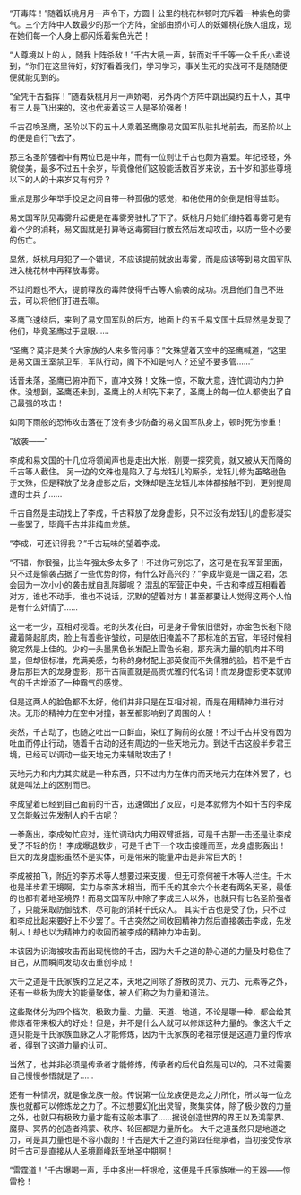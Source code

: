 “开毒阵！”随着妖桃月月一声令下，方圆十公里的桃花林顿时充斥着一种紫色的雾气。三个方阵中人数最少的那一个方阵，全部由娇小可人的妖媚桃花族人组成，现在她们每一个人身上都闪烁着紫色光芒！

“人尊境以上的人，随我上阵杀敌！”千古大吼一声，转而对千千等一众千氏小辈说到，“你们在这里待好，好好看着我们，学习学习，事关生死的实战可不是随随便便就能见到的。

“全凭千古指挥！”随着妖桃月月一声娇喝，另外两个方阵中跳出莫约五十人，其中有三人是飞出来的，这也代表着这三人是圣阶强者！

千古召唤圣鹰，圣阶以下的五十人乘着圣鹰像易文国军队驻扎地前去，而圣阶以上的便是自行飞去了。

那三名圣阶强者中有两位已是中年，而有一位则让千古也颇为喜爱。年纪轻轻，外貌俊美，最多不过五十余岁，毕竟像他们这般能活数百岁来说，五十岁和那些尊境以下的人的十来岁又有何异？

重点是那少年举手投足之间自带一种孤傲的感觉，和他使用的剑倒是相得益彰。

易文国军队见毒雾升起便是在毒雾旁驻扎了下了。妖桃月月她们维持着毒雾可是有着不少的消耗，易文国就是打算等这毒雾自行散去然后发动攻击，以防一些不必要的伤亡。

显然，妖桃月月犯了一个错误，不应该提前就放出毒雾，而是应该等到易文国军队进入桃花林中再释放毒雾。

不过问题也不大，提前释放的毒阵使得千古等人偷袭的成功。况且他们自己不进去，可以将他们打进去嘛。

圣鹰飞速绕后，来到了易文国军队的后方，地面上的五千易文国士兵显然是发现了他们，毕竟圣鹰过于显眼……

“圣鹰？莫非是某个大家族的人来多管闲事？”文殊望着天空中的圣鹰喊道，“这里是易文国王室禁卫军，军队行动，阁下不知是何人？还望不要多管……”

话音未落，圣鹰已俯冲而下，直冲文殊！文殊一惊，不敢大意，连忙调动内力护体。没想到，圣鹰还未到，圣鹰上的人却先下来了，圣鹰上的每一位人都使出了自己最强的攻击！

如同下雨般的恐怖攻击落在了没有多少防备的易文国军队身上，顿时死伤惨重！

“敌袭——”

李成和易文国的十几位将领闻声也是走出大帐，刚要一探究竟，就又被从天而降的千古等人截住。
另一边的文殊也是陷入了与龙钰儿的厮杀，龙钰儿修为虽略逊色于文殊，但是释放了龙身虚影之后，文殊却是连龙钰儿本体都接触不到，更别提周遭的士兵了……

千古自然是主动找上了李成，千古释放了龙身虚影，只不过没有龙钰儿的虚影凝实一些罢了，毕竟千古并非纯血龙族。

“李成，可还识得我？”千古玩味的望着李成。

“不错，你很强，比当年强太多太多了！不过你可别忘了，这可是在我军营里面，只不过是偷袭占据了一些优势的你，有什么好高兴的？”李成毕竟是一国之君，怎会因为一次小小的袭击就自乱阵脚呢？
混乱的军营正中央，千古和李成互相看着对方，谁也不动手，谁也不说话，沉默的望着对方！甚至都要让人觉得这两个人怕是有什么奸情了……

这一老一少，互相对视着。老的头发花白，可是身子骨依旧很好，赤金色长袍下隐藏着隆起肌肉，脸上有着些许皱纹，可是依旧掩盖不了那标准的五官，年轻时候相貌定然是上佳的。少的一头墨黑色长发配上雪色长袍，那充满力量的肌肉并不明显，但却很标准，充满美感，匀称的身材配上那英俊而不失儒雅的脸，若不是千古身后那巨大的龙身虚影，那千古简直就是高贵优雅的代名词！而龙身虚影使本就帅气的千古增添了一种霸气的感觉。

但是这两人的脸色都不太好，他们并非只是在互相对视，而是在用精神力进行对决。无形的精神力在空中对撞，甚至都影响到了周围的人！

突然，千古动了，也随之吐出一口鲜血，染红了胸前的衣服！不过千古并没有因为吐血而停止行动，随着千古动的还有周边的一些天地元力。到达千古这般半步君王境，已经可以调动一些天地元力来辅助攻击了！

天地元力和内力其实就是一种东西，只不过内力在体内而天地元力在体外罢了，也就是叫法上的区别而已。

李成望着已经到自己面前的千古，迅速做出了反应，可是本就修为不如千古的李成又怎能躲过先发制人的千古呢？

一拳轰出，李成匆忙应对，连忙调动内力用双臂抵挡，可是千古那一击还是让李成受了不轻的伤！
李成爆退数步，可是千古下一个攻击接踵而至，龙身虚影轰出！巨大的龙身虚影虽然不是实体，可是带来的能量冲击是非常巨大的！

李成被拍飞，附近的李苏术等人想要过来支援，但无可奈何被千木等人拦住。千木也是半步君王境啊，实力与李苏术相当，而千氏的其余六个长老有两名天圣，最低的也都有着地圣境界！而易文国军队中除了李成三人以外，也就只有七名圣阶强者了，只能采取防御战术，尽可能的消耗千氏众人。
其实千古也是受了伤，只不过和李成比起来要好上不少罢了。千古突然之间收回精神力然后直接袭击李成，先发制人！却也以为精神力的收回而被李成的精神力冲击到。

本该因为识海被攻击而出现恍惚的千古，因为大千之道的静心道的力量及时稳住了自己，从而瞬间发动攻击重创李成！

大千之道是千氏家族的立足之本，天地之间除了游散的灵力、元力、元素等之外，还有一些极为庞大的能量聚体，被人们称之为力量和道法。

这些聚体分为四个档次，极致力量、力量、天道、地道，不论是哪一种，都会给其修炼者带来极大的好处！但是，并不是什么人就可以修炼这种力量的。像这大千之道只能是千氏家族血脉之人才能修炼，因为千氏家族的老祖宗便是这道力量的传承者，得到了这道力量的认可。

当然了，也并非必须是传承者才能修炼，传承者的后代自然是可以的，只不过需要自己慢慢参悟就是了……

还有一种情况，就是像龙族一般。传说第一位龙族便是龙之力所化，所以每一位龙族也就都可以修炼龙之力了。不过想要幻化出灵智，聚集实体，除了极少数的力量之外，也就只有极致力量才能有这般本事了……据说创造世界的界王以及鸿蒙界、魔界、冥界的创造者鸿蒙、秩序、轮回都是力量所化。
大千之道虽然只是地道之力，可是其力量也是不容小觑的！千古是大千之道的第四任继承者，当初接受传承时千古可是直接从人圣境巅峰跃至地圣中期啊！

“雷霆道！”千古爆喝一声，手中多出一杆银枪，这便是千氏家族唯一的王器——惊雷枪！